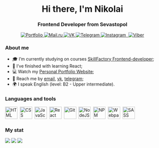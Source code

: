 <div id="header" align="center">
  <h1>Hi there, I'm Nikolai</h1>
  <h3>Frontend Developer from Sevastopol</h3>
</div>

<div id="socials" align="center">
        <a href="https://spitsynnick.github.io/Portfolio/" target="_blank" title="Portfolio">
	  <img src="https://img.shields.io/badge/Portfolio-blue?style=for-the-badge&logo=pcgamingwiki&logoColor=white" alt="Portfolio"/>
	</a>
	<a href="mailto:spitsyn1993@list.ru" target="_blank" title="Email">
	  <img src="https://img.shields.io/badge/email-blue?style=for-the-badge&logo=mail.ru&logoColor=white" alt="Mail.ru"/>
	</a>
	<a href="http://vk.com/nickrus93" target="_blank" title="VK">
	  <img src="https://img.shields.io/badge/Vkontakte-blue?style=for-the-badge&logo=vk&logoColor=white" alt="VK"/>
	</a>
	<a href="https://telegram.me/spitsynnick" target="_blank" title="Telegram">
	  <img src="https://img.shields.io/badge/Telegram-blue?style=for-the-badge&logo=telegram&logoColor=white" alt="Telegram"/>
	</a>
	<a href="https://www.instagram.com/spitsyn_nick" target="_blank" title="Instagram">
	  <img src="https://img.shields.io/badge/Instagram-blue?style=for-the-badge&logo=instagram&logoColor=white" alt="Instagram"/>
	</a>
	<a href="https://wa.me/79780060947" target="_blank" title="WhatsApp">
	  <img src="https://img.shields.io/badge/Whatsapp-blue?style=for-the-badge&logo=whatsapp&logoColor=white" alt=""WhatsApp"/>
	</a>	
	<a href="viber://chat?number=79780060947" target="_blank" title="Viber">
	  <img src="https://img.shields.io/badge/Viber-blue?style=for-the-badge&logo=viber&logoColor=white" alt="Viber"/>
	</a>	
</div>

### About me
- 🎓 I’m currently studying on courses [SkillFactory Frontend-developer](https://skillfactory.ru/);
- 📄 I’ve finished with learning React;
- 💻 Watch my [Personal Portfolio Website](https://spitsynnick.github.io/Portfolio/);
- 📱 Reach me by [email](mailto:Spitsyn1993@list.ru), [vk](vk.com/nickru93), [telegram](https://telegram.me/spitsynnick);
- 🌍 I speak English (level: B2 - Upper intermediate).

### Languages and tools
<img src="https://cdn.jsdelivr.net/gh/devicons/devicon/icons/html5/html5-original.svg" title="HTML" width="40" height="40"/>&nbsp;
<img src="https://cdn.jsdelivr.net/gh/devicons/devicon/icons/css3/css3-original.svg" title="CSS" width="40" height="40"/>&nbsp;
<img src="https://cdn.jsdelivr.net/gh/devicons/devicon/icons/javascript/javascript-original.svg" title="JavaScript" width="40" height="40"/>&nbsp;
<img src="https://cdn.jsdelivr.net/gh/devicons/devicon/icons/react/react-original.svg" title="React" width="40" height="40"/>&nbsp;
<img src="https://cdn.jsdelivr.net/gh/devicons/devicon/icons/git/git-original.svg" title="Git" width="40" height="40"/>&nbsp;
<img src="https://cdn.jsdelivr.net/gh/devicons/devicon/icons/nodejs/nodejs-original.svg" title="NodeJS" width="40" height="40"/>&nbsp;
<img src="https://cdn.jsdelivr.net/gh/devicons/devicon/icons/npm/npm-original-wordmark.svg" title="NPM" width="40" height="40"/>&nbsp;
<img src="https://cdn.jsdelivr.net/gh/devicons/devicon/icons/webpack/webpack-original.svg" title="Webpack" width="40" height="40"/>&nbsp;
<img src="https://cdn.jsdelivr.net/gh/devicons/devicon/icons/sass/sass-original.svg" title="SASS" width="40" height="40"/>&nbsp;

### My stat
![](http://github-profile-summary-cards.vercel.app/api/cards/profile-details?username=Spitsynnick&theme=nord_dark)
![](http://github-profile-summary-cards.vercel.app/api/cards/repos-per-language?username=Spitsynnick&theme=nord_dark)
![](http://github-profile-summary-cards.vercel.app/api/cards/most-commit-language?username=Spitsynnick&theme=nord_dark)
